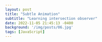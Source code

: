 ```yaml
---
layout: post
title: "Subtle Animation"
subtitle: "Learning intersection observer"
date: 2022-11-05 21:45:13 -0400
background: '/img/posts/06.jpg'
tags: [JavaScript]
---
```


<head>
<style>
  .section {
    display: flex;
    flex-direction: column;
    justify-content: center;
    align-items: center;
    height: 100vh;
  }
  .show {
    opacity: 1;
  }
  .hidden {
    opacity: 0;
    transition: all 1s;
  }
  </style>
</head>
<section class="hidden">
  <h1>Section 1</h1>
  <p>Some text</p>
</section>
<section class="hidden">
  <h1>Section 2</h1>
  <p>Some text</p>
</section>
<script>
  const observer = new IntersectionObserver((entries) => {
    entries.forEach((entry) => {
      if (entry.isIntersecting) {
        entry.target.classList.add("show");
      } else {
        entry.target.classList.remove("show");
      }
    });
  })；
  const hidden = document.querySelectorAll(".hidden");
  hidden.forEach((element) => {
    observer.observe(element);
  });
</script>
  